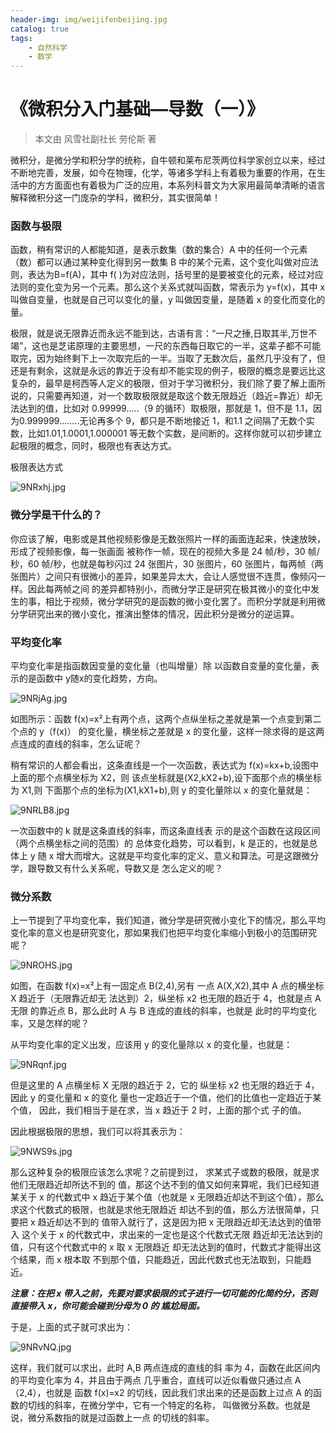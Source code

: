 ```yaml
---
header-img: img/weijifenbeijing.jpg
catalog: true
tags:
    - 自然科学
    - 数学
---
```

# 《微积分入门基础—导数（一）》

> 本文由 风雪社副社长 劳伦斯 著

微积分，是微分学和积分学的统称，自牛顿和莱布尼茨两位科学家创立以来，经过不断地完善，发展，如今在物理，化学，等诸多学科上有着极为重要的作用，在生活中的方方面面也有着极为广泛的应用，本系列科普文为大家用最简单清晰的语言解释微积分这一门庞杂的学科，微积分，其实很简单！

### 函数与极限

函数，稍有常识的人都能知道，是表示数集（数的集合）A 中的任何一个元素（数）都可以通过某种变化得到另一数集 B 中的某个元素，这个变化叫做对应法则，表达为B=f(A)，其中 f(	)为对应法则，括号里的是要被变化的元素，经过对应法则的变化变为另一个元素。那么这个关系式就叫函数，常表示为 y=f(x)，其中 x 叫做自变量，也就是自己可以变化的量，y 叫做因变量，是随着 x 的变化而变化的量。

极限，就是说无限靠近而永远不能到达，古语有言：“一尺之捶,日取其半,万世不竭”，这也是芝诺原理的主要思想，一尺的东西每日取它的一半，这辈子都不可能取完，因为始终剩下上一次取完后的一半。当取了无数次后，虽然几乎没有了，但还是有剩余，这就是永远的靠近于没有却不能实现的例子，极限的概念是要远比这复杂的，最早是柯西等人定义的极限，但对于学习微积分，我们除了要了解上面所说的，只需要再知道，对一个数取极限就是取这个数无限趋近（趋近=靠近）却无法达到的值，比如对 0.99999.....（9 的循环）取极限，那就是 1，但不是 1.1，因为0.999999........无论再多个 9，都只是不断地接近 1，和1.1  之间隔了无数个实数，比如1.01,1.0001,1.000001 等无数个实数，是间断的。这样你就可以初步建立起极限的概念，同时，极限也有表达方式。

极限表达方式

![9NRxhj.jpg](https://s1.ax1x.com/2018/02/21/9NRxhj.jpg)

### 微分学是干什么的？

你应该了解，电影或是其他视频影像是无数张照片一样的画面连起来，快速放映，形成了视频影像，每一张画面 被称作一帧，现在的视频大多是 24 帧/秒，30 帧/秒，60 帧/秒，也就是每秒闪过 24 张图片，30 张图片，60 张图片，每两帧（两张图片）之间只有很微小的差异，如果差异太大，会让人感觉很不连贯，像频闪一样。因此每两帧之间 的差异都特别小，而微分学正是研究在极其微小的变化中发 生的事，相比于视频，微分学研究的是函数的微小变化罢了。而积分学就是利用微分学研究出来的微小变化，推演出整体的情况，因此积分是微分的逆运算。 

### 平均变化率

平均变化率是指函数因变量的变化量（也叫增量）除 以函数自变量的变化量，表示的是函数中 y随x的变化趋势，方向。

![9NRjAg.jpg](https://s1.ax1x.com/2018/02/21/9NRjAg.jpg)

​如图所示：函数 f(x)=x²上有两个点，这两个点纵坐标之差就是第一个点变到第二个点的 y（f(x)） 的变化量，横坐标之差就是 x 的变化量，这样一除求得的是这两点连成的直线的斜率，怎么证呢？ 

稍有常识的人都会看出，这条直线是一个一次函数，表达式为 f(x)=kx+b,设图中上面的那个点横坐标为 X2，则 该点坐标就是(X2,kX2+b),设下面那个点的横坐标为 X1,则 下面那个点的坐标为(X1,kX1+b),则 y 的变化量除以 x 的变化量就是：

![9NRLB8.jpg](https://s1.ax1x.com/2018/02/21/9NRLB8.jpg)

一次函数中的 k 就是这条直线的斜率，而这条直线表 示的是这个函数在这段区间（两个点横坐标之间的范围）的 总体变化趋势，可以看到，k 是正的，也就是总体上 y 随 x 增大而增大。这就是平均变化率的定义、意义和算法。可是这跟微分学，跟导数又有什么关系呢，导数又是 怎么定义的呢？

### 微分系数

上一节提到了平均变化率，我们知道，微分学是研究微小变化下的情况，那么平均变化率的意义也是研究变化，那如果我们也把平均变化率缩小到极小的范围研究呢？

![9NROHS.jpg](https://s1.ax1x.com/2018/02/21/9NROHS.jpg)

如图，在函数 f(x)=x²上有一固定点 B(2,4),另有 一点 A(X,X2),其中 A 点的横坐标 X 趋近于（无限靠近却无 法达到）2，纵坐标 x2 也无限的趋近于 4，也就是点 A 无限 的靠近点 B，那么此时 A 与 B 连成的直线的斜率，也就是 此时的平均变化率，又是怎样的呢？

从平均变化率的定义出发，应该用 y 的变化量除以 x 的变化量，也就是：

![9NRqnf.jpg](https://s1.ax1x.com/2018/02/21/9NRqnf.jpg)

但是这里的 A 点横坐标 X 无限的趋近于 2，它的 纵坐标 x2 也无限的趋近于 4，因此 y 的变化量和 x 的变化 量也一定趋近于一个值，他们的比值也一定趋近于某个值， 因此，我们相当于是在求，当 x 趋近于 2 时，上面的那个式 子的值。

因此根据极限的思想，我们可以将其表示为：

![9NWS9s.jpg](https://s1.ax1x.com/2018/02/21/9NWS9s.jpg)

那么这种复杂的极限应该怎么求呢？之前提到过， 求某式子或数的极限，就是求他们无限趋近却所达不到的 值，那这个达不到的值又如何来算呢，我们已经知道某关于 x 的代数式中 x 趋近于某个值（也就是 x 无限趋近却达不到这个值），那么求这个代数式的极限，也就是求他无限趋近 却达不到的值，那么方法很简单，只要把 x 趋近却达不到的 值带入就行了，这是因为把 x 无限趋近却无法达到的值带入 这个关于 x 的代数式中，求出来的一定也是这个代数式无限 趋近却无法达到的值，只有这个代数式中的 x 取 x 无限趋近 却无法达到的值时，代数式才能得出这个结果，而 x 根本取 不到那个值，只能趋近，因此代数式也无法取到，只能趋近。

***注意：在把 x 带入之前，先要对要求极限的式子进行一切可能的化简约分，否则直接带入 x，你可能会碰到分母为 0 的 尴尬局面。***

于是，上面的式子就可求出为：

![9NRvNQ.jpg](https://s1.ax1x.com/2018/02/21/9NRvNQ.jpg)

这样，我们就可以求出，此时 A,B 两点连成的直线的斜 率为 4，函数在此区间内的平均变化率为 4，并且由于两点 几乎重合，直线可以近似看做只通过点 A（2,4），也就是 函数 f(x)=x2 的切线，因此我们求出来的还是函数上过点 A 的函数的切线的斜率，在微分学中，它有一个特定的名称， 叫做微分系数。也就是说，微分系数指的就是过函数上一点 的切线的斜率。


